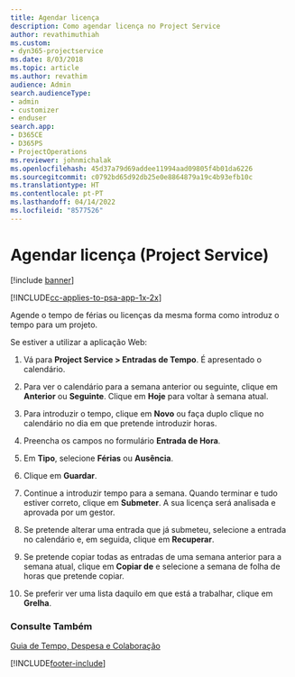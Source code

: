 ```yaml
---
title: Agendar licença
description: Como agendar licença no Project Service
author: revathimuthiah
ms.custom:
- dyn365-projectservice
ms.date: 8/03/2018
ms.topic: article
ms.author: revathim
audience: Admin
search.audienceType:
- admin
- customizer
- enduser
search.app:
- D365CE
- D365PS
- ProjectOperations
ms.reviewer: johnmichalak
ms.openlocfilehash: 45d37a79d69addee11994aad09805f4b01da6226
ms.sourcegitcommit: c0792bd65d92db25e0e8864879a19c4b93efb10c
ms.translationtype: HT
ms.contentlocale: pt-PT
ms.lasthandoff: 04/14/2022
ms.locfileid: "8577526"
---
```

# <a name="schedule-time-off-project-service"></a>Agendar licença (Project Service)

[!include [banner](../includes/psa-now-project-operations.md)]

[!INCLUDE[cc-applies-to-psa-app-1x-2x](../includes/cc-applies-to-psa-app-1x-2x.md)]

Agende o tempo de férias ou licenças da mesma forma como introduz o tempo para um projeto.  
  
 Se estiver a utilizar a aplicação Web:  
  
1.  Vá para **Project Service > Entradas de Tempo**. É apresentado o calendário.  
  
2.  Para ver o calendário para a semana anterior ou seguinte, clique em **Anterior** ou **Seguinte**. Clique em **Hoje** para voltar à semana atual.  
  
3.  Para introduzir o tempo, clique em **Novo** ou faça duplo clique no calendário no dia em que pretende introduzir horas.  
  
4.  Preencha os campos no formulário **Entrada de Hora**.  
  
5.  Em **Tipo**, selecione **Férias** ou **Ausência**.  
  
6.  Clique em **Guardar**.  
  
7.  Continue a introduzir tempo para a semana. Quando terminar e tudo estiver correto, clique em **Submeter**. A sua licença será analisada e aprovada por um gestor.  
  
8.  Se pretende alterar uma entrada que já submeteu, selecione a entrada no calendário e, em seguida, clique em **Recuperar**.  
  
9. Se pretende copiar todas as entradas de uma semana anterior para a semana atual, clique em **Copiar de** e selecione a semana de folha de horas que pretende copiar.  
  
10. Se preferir ver uma lista daquilo em que está a trabalhar, clique em **Grelha**.  
  
### <a name="see-also"></a>Consulte Também  
 [Guia de Tempo, Despesa e Colaboração](../psa/time-expense-collaboration-guide.md)


[!INCLUDE[footer-include](../includes/footer-banner.md)]

